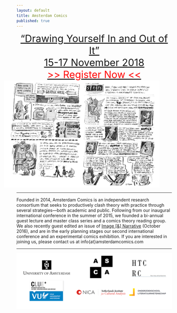 ```yaml
---
layout: default
title: Amsterdam Comics
published: true
---
```


<div style="display: block; margin: auto; text-align: center; font-size: 24pt;">
<a href="conferences/fall2018">“Drawing Yourself In and Out of It” 
<br>
 15-17 November 2018
</a>
<br>
<a href="https://fd20.formdesk.com/vu-onlinepayment/FGW_Registration_Drawing_Yourself_In_and_Out_of_It"><div style="color: red;">>> Register Now <<</div></a>
</div>

<img src="img/strips.png" alt="" style="width: 750px; margin-left: -40px;"/>

----

Founded in 2014, Amsterdam Comics is an independent research consortium that seeks to productively clash theory with practice through several strategies—both academic and public. Following from our inaugural international conference in the summer of 2015, we founded a bi-annual guest lecture and master class series and a comics theory reading group. We also recently guest edited an issue of [Image [&] Narrative](http://www.imageandnarrative.be/index.php/imagenarrative/issue/view/79) (October 2016), and are in the early planning stages our second international conference and an experimental comics exhibition. If you are interested in joining us, please contact us at info{at}amsterdamcomics.com</a>

----

<img src="img/logos_all.png" alt="" style="width: 42.5em;"/>
